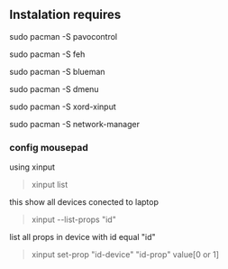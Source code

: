 ## Instalation requires

sudo pacman -S pavocontrol

sudo pacman -S feh

sudo pacman -S blueman

sudo pacman -S dmenu

sudo pacman -S xord-xinput

sudo pacman -S network-manager

### config mousepad

using xinput

> xinput list

this show all devices conected to laptop

> xinput --list-props "id"

list all props in device with id equal "id"

> xinput set-prop "id-device" "id-prop" value[0 or 1]


